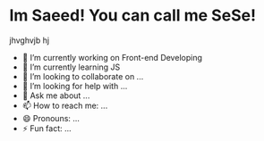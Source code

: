 # Im Saeed! You can call me SeSe!
jhvghvjb hj

- 🔭 I’m currently working on Front-end Developing
- 🌱 I’m currently learning JS
- 👯 I’m looking to collaborate on ...
- 🤔 I’m looking for help with ...
- 💬 Ask me about ...
- 📫 How to reach me: ...
- 😄 Pronouns: ...
- ⚡ Fun fact: ...

